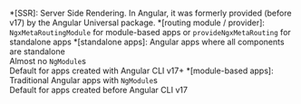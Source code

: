 *[SSR]: Server Side Rendering. In Angular, it was formerly provided (before v17) by the Angular Universal package.
*[routing module / provider]: `NgxMetaRoutingModule` for module-based apps or `provideNgxMetaRouting` for standalone apps
*[standalone apps]: Angular apps where all components are standalone<br>Almost no `NgModule`s<br>Default for apps created with Angular CLI v17+
*[module-based apps]: Traditional Angular apps with `NgModule`s<br>Default for apps created before Angular CLI v17
